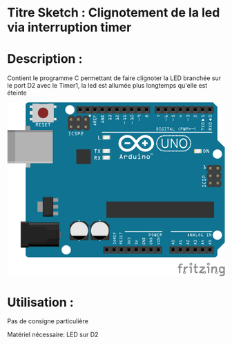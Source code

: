 # Titre Sketch : Clignotement de la led via interruption timer
# Description :

Contient le programme C permettant de faire clignoter la LED branchée sur le port D2 avec le Timer1,
la led est allumée plus longtemps qu'elle est éteinte

![Schéma](https://raw.githubusercontent.com/JustinMartinDev/ProjetArduino_C/master/Clignote_Led_V1/schema_arduino.png)

# Utilisation :
Pas de consigne particulière

Matériel nécessaire:
LED sur D2
